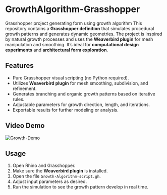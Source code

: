 # GrowthAlgorithm-Grasshopper
Grasshopper project generating form using growth algorithm
This repository contains a **Grasshopper definition** that simulates procedural growth patterns and generates dynamic geometries. The project is inspired by natural growth processes and uses the **Weaverbird plugin** for mesh manipulation and smoothing. It’s ideal for **computational design experiments** and **architectural form exploration**.

## Features
- Pure Grasshopper visual scripting (no Python required).  
- Utilizes **Weaverbird plugin** for mesh smoothing, subdivision, and refinement.  
- Generates branching and organic growth patterns based on iterative rules.  
- Adjustable parameters for growth direction, length, and iterations.  
- Exportable results for further modeling or analysis.

## Video Demo
![Growth-Demo](https://github.com/user-attachments/assets/dfb35918-59d2-4226-a352-6fd3c8fd0c2f)


## Usage
1. Open Rhino and Grasshopper.  
2. Make sure the **Weaverbird plugin** is installed.  
3. Open the file `Growth-Algorithm-script.gh`.  
4. Adjust input parameters as desired.  
5. Run the simulation to see the growth pattern develop in real time.


